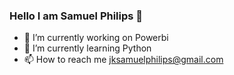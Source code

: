 ### Hello I am Samuel Philips 👋
- 🔭 I’m currently working on Powerbi
- 🌱 I’m currently learning Python
- 📫 How to reach me jksamuelphilips@gmail.com

<!--
**samuelphilips/samuelphilips** is a ✨ _special_ ✨ repository because its `README.md` (this file) appears on your GitHub profile.

Here are some ideas to get you started:

- 🔭 I’m currently working on ...
- 🌱 I’m currently learning ...
- 👯 I’m looking to collaborate on ...
- 🤔 I’m looking for help with ...
- 💬 Ask me about ...
- 📫 How to reach me: ...
- 😄 Pronouns: ...
- ⚡ Fun fact: ...
-->
